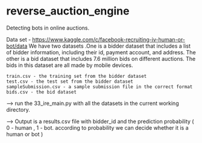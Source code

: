 # reverse_auction_engine
Detecting bots in online auctions.

Data set - https://www.kaggle.com/c/facebook-recruiting-iv-human-or-bot/data 
We have two datasets .One is a bidder dataset that includes a list of bidder information, including their id, payment account, and address. The other is a bid dataset that includes 7.6 million bids on different auctions. The bids in this dataset are all made by mobile devices. 

    train.csv - the training set from the bidder dataset
    test.csv - the test set from the bidder dataset
    sampleSubmission.csv - a sample submission file in the correct format
    bids.csv - the bid dataset

--> run the 33_ire_main.py with all the datasets in the current working directory.

--> Output is a results.csv file with bidder_id and the prediction probability ( 0 - human , 1 - bot. according to probability we can decide whether it is a human or bot ) 



